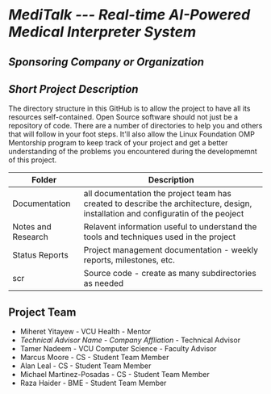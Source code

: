 # *MediTalk --- Real-time AI-Powered Medical Interpreter System*
## *Sponsoring Company or Organization*
## *Short Project Description*
The directory structure in this GitHub is to allow the project to have all its resources self-contained.
Open Source software should not just be a repository of code.  There are a number of directories to help you and others that will 
follow in your foot steps.  It'll also allow the Linux Foundation OMP Mentorship program to keep track of your project and get
a better understanding of the problems you encountered during the developmemnt of this project.

| Folder | Description |
|---|---|
| Documentation |  all documentation the project team has created to describe the architecture, design, installation and configuratin of the peoject |
| Notes and Research | Relavent information useful to understand the tools and techniques used in the project |
| Status Reports | Project management documentation - weekly reports, milestones, etc. |
| scr | Source code - create as many subdirectories as needed |

## Project Team
- Miheret Yitayew  - VCU Health - Mentor
- *Technical Advisor Name* - *Company Affliation* - Technical Advisor
- Tamer Nadeem - VCU Computer Science - Faculty Advisor
- Marcus Moore - CS - Student Team Member
- Alan Leal - CS - Student Team Member
- Michael Martinez-Posadas - CS - Student Team Member
- Raza Haider - BME - Student Team Member

